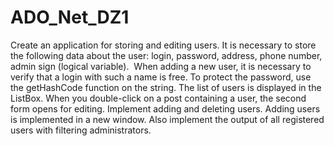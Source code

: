 # ADO_Net_DZ1

Create an application for storing and editing users.
It is necessary to store the following data about the user: login, password, address, phone number, admin sign (logical variable).
 When adding a new user, it is necessary to verify that a login with such a name is free.
To protect the password, use the getHashCode function on the string.
The list of users is displayed in the ListBox.
When you double-click on a post containing a user, the second form opens for editing.
Implement adding and deleting users.
Adding users is implemented in a new window. Also implement the output of all registered users with filtering administrators.
